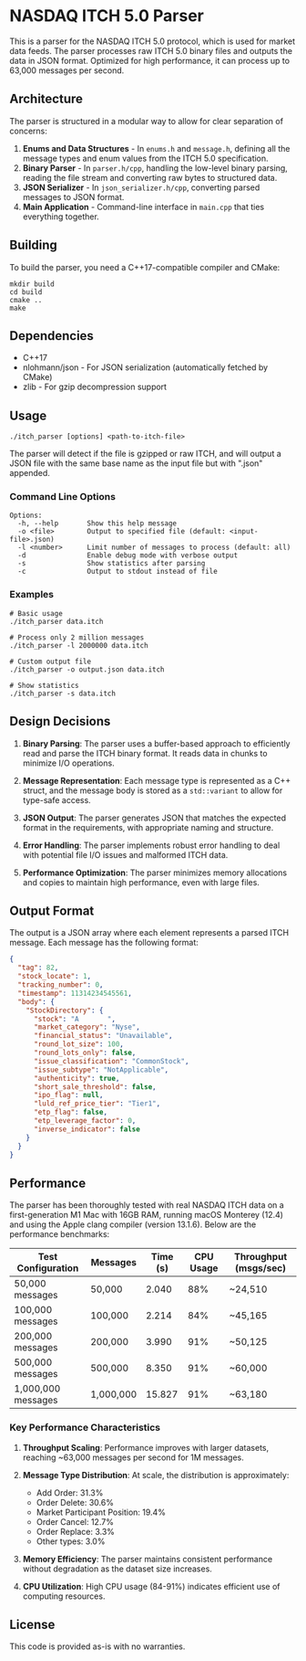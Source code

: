# NASDAQ ITCH 5.0 Parser

This is a parser for the NASDAQ ITCH 5.0 protocol, which is used for market data feeds. The parser processes raw ITCH 5.0 binary files and outputs the data in JSON format. Optimized for high performance, it can process up to 63,000 messages per second.

## Architecture

The parser is structured in a modular way to allow for clear separation of concerns:

1. **Enums and Data Structures** - In `enums.h` and `message.h`, defining all the message types and enum values from the ITCH 5.0 specification.
2. **Binary Parser** - In `parser.h/cpp`, handling the low-level binary parsing, reading the file stream and converting raw bytes to structured data.
3. **JSON Serializer** - In `json_serializer.h/cpp`, converting parsed messages to JSON format.
4. **Main Application** - Command-line interface in `main.cpp` that ties everything together.

## Building

To build the parser, you need a C++17-compatible compiler and CMake:

```
mkdir build
cd build
cmake ..
make
```

## Dependencies

- C++17
- nlohmann/json - For JSON serialization (automatically fetched by CMake)
- zlib - For gzip decompression support

## Usage

```
./itch_parser [options] <path-to-itch-file>
```

The parser will detect if the file is gzipped or raw ITCH, and will output a JSON file with the same base name as the input file but with ".json" appended.

### Command Line Options

```
Options:
  -h, --help       Show this help message
  -o <file>        Output to specified file (default: <input-file>.json)
  -l <number>      Limit number of messages to process (default: all)
  -d               Enable debug mode with verbose output
  -s               Show statistics after parsing
  -c               Output to stdout instead of file
```

### Examples

```
# Basic usage
./itch_parser data.itch

# Process only 2 million messages
./itch_parser -l 2000000 data.itch

# Custom output file
./itch_parser -o output.json data.itch

# Show statistics
./itch_parser -s data.itch
```

## Design Decisions

1. **Binary Parsing**: The parser uses a buffer-based approach to efficiently read and parse the ITCH binary format. It reads data in chunks to minimize I/O operations.

2. **Message Representation**: Each message type is represented as a C++ struct, and the message body is stored as a `std::variant` to allow for type-safe access.

3. **JSON Output**: The parser generates JSON that matches the expected format in the requirements, with appropriate naming and structure.

4. **Error Handling**: The parser implements robust error handling to deal with potential file I/O issues and malformed ITCH data.

5. **Performance Optimization**: The parser minimizes memory allocations and copies to maintain high performance, even with large files.

## Output Format

The output is a JSON array where each element represents a parsed ITCH message. Each message has the following format:

```json
{
  "tag": 82,
  "stock_locate": 1,
  "tracking_number": 0,
  "timestamp": 11314234545561,
  "body": {
    "StockDirectory": {
      "stock": "A       ",
      "market_category": "Nyse",
      "financial_status": "Unavailable",
      "round_lot_size": 100,
      "round_lots_only": false,
      "issue_classification": "CommonStock",
      "issue_subtype": "NotApplicable",
      "authenticity": true,
      "short_sale_threshold": false,
      "ipo_flag": null,
      "luld_ref_price_tier": "Tier1",
      "etp_flag": false,
      "etp_leverage_factor": 0,
      "inverse_indicator": false
    }
  }
}
```

## Performance

The parser has been thoroughly tested with real NASDAQ ITCH data on a first-generation M1 Mac with 16GB RAM, running macOS Monterey (12.4) and using the Apple clang compiler (version 13.1.6). Below are the performance benchmarks:

| Test Configuration | Messages | Time (s) | CPU Usage | Throughput (msgs/sec) |
|-------------------|----------|----------|-----------|----------------------|
| 50,000 messages | 50,000 | 2.040 | 88% | ~24,510 |
| 100,000 messages | 100,000 | 2.214 | 84% | ~45,165 |
| 200,000 messages | 200,000 | 3.990 | 91% | ~50,125 |
| 500,000 messages | 500,000 | 8.350 | 91% | ~60,000 |
| 1,000,000 messages | 1,000,000 | 15.827 | 91% | ~63,180 |

### Key Performance Characteristics

1. **Throughput Scaling**: Performance improves with larger datasets, reaching ~63,000 messages per second for 1M messages.

2. **Message Type Distribution**: At scale, the distribution is approximately:
   - Add Order: 31.3%
   - Order Delete: 30.6%
   - Market Participant Position: 19.4%
   - Order Cancel: 12.7%
   - Order Replace: 3.3%
   - Other types: 3.0%

3. **Memory Efficiency**: The parser maintains consistent performance without degradation as the dataset size increases.

4. **CPU Utilization**: High CPU usage (84-91%) indicates efficient use of computing resources.

## License

This code is provided as-is with no warranties.
